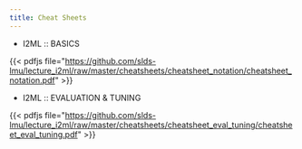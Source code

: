 ```yaml
---
title: Cheat Sheets
---
```


- I2ML :: BASICS 

{{< pdfjs file="https://github.com/slds-lmu/lecture_i2ml/raw/master/cheatsheets/cheatsheet_notation/cheatsheet_notation.pdf" >}} 

- I2ML :: EVALUATION & TUNING 

{{< pdfjs file="https://github.com/slds-lmu/lecture_i2ml/raw/master/cheatsheets/cheatsheet_eval_tuning/cheatsheet_eval_tuning.pdf" >}} 
